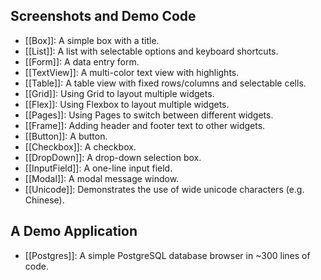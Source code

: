 ## Screenshots and Demo Code

- [[Box]]: A simple box with a title.
- [[List]]: A list with selectable options and keyboard shortcuts.
- [[Form]]: A data entry form.
- [[TextView]]: A multi-color text view with highlights.
- [[Table]]: A table view with fixed rows/columns and selectable cells.
- [[Grid]]: Using Grid to layout multiple widgets.
- [[Flex]]: Using Flexbox to layout multiple widgets.
- [[Pages]]: Using Pages to switch between different widgets.
- [[Frame]]: Adding header and footer text to other widgets.
- [[Button]]: A button.
- [[Checkbox]]: A checkbox.
- [[DropDown]]: A drop-down selection box.
- [[InputField]]: A one-line input field.
- [[Modal]]: A modal message window.
- [[Unicode]]: Demonstrates the use of wide unicode characters (e.g. Chinese).

## A Demo Application

- [[Postgres]]: A simple PostgreSQL database browser in ~300 lines of code.